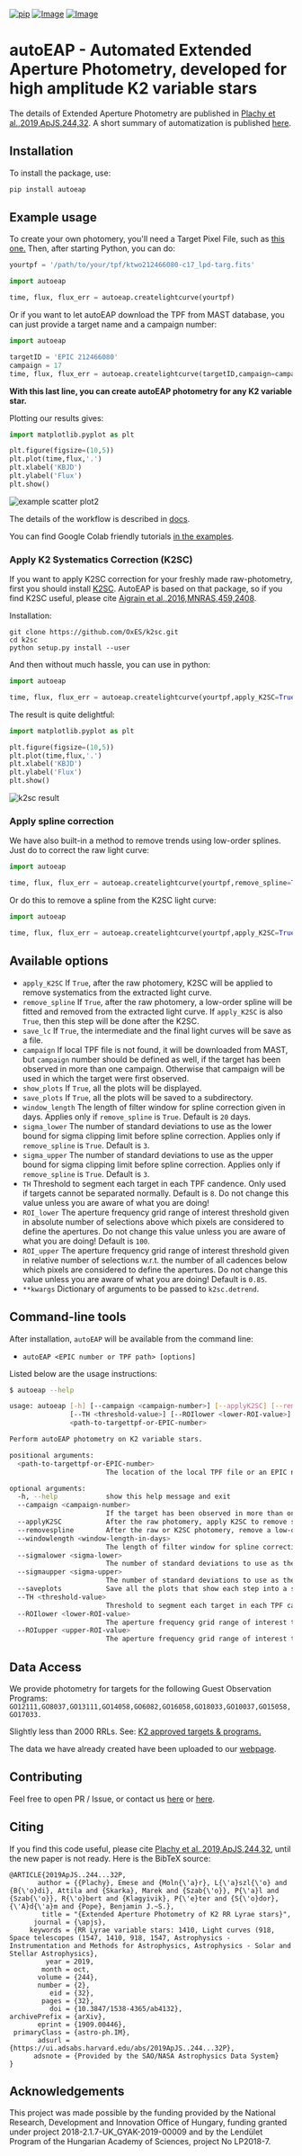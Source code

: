 [![pip](https://img.shields.io/badge/pip-install%20autoeap-blue.svg)](https://pypi.org/project/autoeap/)
[![Image](https://img.shields.io/badge/tutorials-%E2%9C%93-blue.svg)](https://github.com/zabop/autoeap/tree/master/examples)
[![Image](https://img.shields.io/badge/arXiv-1909.00446-blue.svg)](https://arxiv.org/abs/1909.00446)

# autoEAP - Automated Extended Aperture Photometry, developed for high amplitude K2 variable stars

The details of Extended Aperture Photometry are published in [Plachy et al.,2019,ApJS,244,32](https://ui.adsabs.harvard.edu/abs/2019ApJS..244...32P/abstract).
A short summary of automatization is published [here](https://ui.adsabs.harvard.edu/abs/2020arXiv200908786P/abstract).

## Installation

To install the package, use:

```bash
pip install autoeap
```

## Example usage

To create your own photomery, you'll need a Target Pixel File, such as [this one.](https://github.com/zabop/autoeap/blob/master/examples/ktwo212466080-c17_lpd-targ.fits)
Then, after starting Python, you can do:

```python
yourtpf = '/path/to/your/tpf/ktwo212466080-c17_lpd-targ.fits'

import autoeap

time, flux, flux_err = autoeap.createlightcurve(yourtpf)
```

Or if you want to let autoEAP download the TPF from MAST database, you can just provide a target name and a campaign number:

```python
import autoeap

targetID = 'EPIC 212466080'
campaign = 17
time, flux, flux_err = autoeap.createlightcurve(targetID,campaign=campaign)
```

**With this last line, you can create autoEAP photometry for any K2 variable star.**

Plotting our results gives:
```python
import matplotlib.pyplot as plt

plt.figure(figsize=(10,5))
plt.plot(time,flux,'.')
plt.xlabel('KBJD')
plt.ylabel('Flux')
plt.show()
```
![example scatter plot2](https://raw.githubusercontent.com/zabop/autoeap/master/docs/ktwo212466080-c17_raw.jpg)

The details of the workflow is described in [docs](https://github.com/zabop/autoeap/tree/master/docs).

You can find Google Colab friendly tutorials [in the examples](https://github.com/zabop/autoeap/tree/master/examples).

### Apply K2 Systematics Correction (K2SC)
If you want to apply K2SC correction for your freshly made raw-photometry, first you should install [K2SC](https://github.com/OxES/k2sc). AutoEAP is based on that package, so if you find K2SC useful, please cite [Aigrain et al.,2016,MNRAS,459,2408](https://ui.adsabs.harvard.edu/abs/2016MNRAS.459.2408A/abstract).

Installation:
```
git clone https://github.com/OxES/k2sc.git
cd k2sc
python setup.py install --user
```
And then without much hassle, you can use in python:
```python
import autoeap

time, flux, flux_err = autoeap.createlightcurve(yourtpf,apply_K2SC=True)
```

The result is quite delightful:
```python
import matplotlib.pyplot as plt

plt.figure(figsize=(10,5))
plt.plot(time,flux,'.')
plt.xlabel('KBJD')
plt.ylabel('Flux')
plt.show()
```
![k2sc result](https://raw.githubusercontent.com/zabop/autoeap/master/docs/ktwo212466080-c17_k2sc.jpg)

### Apply spline correction
We have also built-in a method to remove trends using low-order splines. Just do to correct the raw light curve:
```python
import autoeap

time, flux, flux_err = autoeap.createlightcurve(yourtpf,remove_spline=True)
```

Or do this to remove a spline from the K2SC light curve:
```python
import autoeap

time, flux, flux_err = autoeap.createlightcurve(yourtpf,apply_K2SC=True,remove_spline=True)
```

## Available options
 - `apply_K2SC` If `True`, after the raw photomery, K2SC will be applied to remove systematics from the extracted light curve.
 - `remove_spline` If `True`, after the raw photomery, a low-order spline will be fitted and removed from the extracted light curve. If ``apply_K2SC`` is also `True`, then this step will be done after the K2SC.
 - `save_lc` If `True`, the intermediate and the final light curves will be save as a file.
 - `campaign` If local TPF file is not found, it will be downloaded from MAST, but ``campaign`` number should be defined as well, if the target has been observed in more than one campaign. Otherwise that campaign will be used in which the target were first observed.
 - `show_plots` If `True`, all the plots will be displayed.
 - `save_plots` If `True`, all the plots will be saved to a subdirectory.
 - `window_length` The length of filter window for spline correction given in days. Applies only if ``remove_spline`` is `True`. Default is `20` days.
 - `sigma_lower` The number of standard deviations to use as the lower bound for sigma clipping limit before spline correction. Applies only if ``remove_spline`` is `True`. Default is `3`.
 - `sigma_upper` The number of standard deviations to use as the upper bound for sigma clipping limit before spline correction. Applies only if ``remove_spline`` is `True`. Default is `3`.
  - `TH` Threshold to segment each target in each TPF candence. Only used if targets cannot be separated normally. Default is `8`. Do not change this value unless you are aware of what you are doing!
  - `ROI_lower` The aperture frequency grid range of interest threshold given in absolute number of selections above which pixels are considered to define the apertures.  Do not change this value unless you are aware of what you are doing! Default is `100`.
  - `ROI_upper` The aperture frequency grid range of interest threshold given in relative number of selections w.r.t. the number of all cadences below which pixels are considered to define the apertures. Do not change this value unless you are aware of what you are doing! Default is `0.85`.
- `**kwargs` Dictionary of arguments to be passed to ``k2sc.detrend``.

## Command-line tools
After installation, ``autoEAP`` will be available from the command line:

 - ``autoEAP <EPIC number or TPF path> [options]``

 Listed below are the usage instructions:

```bash
$ autoeap --help

usage: autoeap [-h] [--campaign <campaign-number>] [--applyK2SC] [--removespline] [--windowlength <window-length-in-days>] [--sigmalower <sigma-lower>] [--sigmaupper <sigma-upper>] [--saveplots]
               [--TH <threshold-value>] [--ROIlower <lower-ROI-value>] [--ROIupper <upper-ROI-value>]
               <path-to-targettpf-or-EPIC-number>

Perform autoEAP photometry on K2 variable stars.

positional arguments:
  <path-to-targettpf-or-EPIC-number>
                        The location of the local TPF file or an EPIC number to be downloaded from MAST. Valid inputs include: The name of the object as a string, e.g. 'ktwo251812081'. The EPIC identifier as an integer, e.g. 251812081.

optional arguments:
  -h, --help            show this help message and exit
  --campaign <campaign-number>
                        If the target has been observed in more than one campaign, download this light curve. If not given, the first campaign will be downloaded.
  --applyK2SC           After the raw photomery, apply K2SC to remove systematics from the extracted light curve.
  --removespline        After the raw or K2SC photomery, remove a low-order spline from the extracted light curve.
  --windowlength <window-length-in-days>
                        The length of filter window for spline correction given in days. Default is 20 days.
  --sigmalower <sigma-lower>
                        The number of standard deviations to use as the lower bound for sigma clipping limit before spline correction. Default is 3.
  --sigmaupper <sigma-upper>
                        The number of standard deviations to use as the upper bound for sigma clipping limit before spline correction. Default is 3.
  --saveplots           Save all the plots that show each step into a subdirectory.
  --TH <threshold-value>
                        Threshold to segment each target in each TPF candence. Only used if targets cannot be separated normally. Default is 8.
  --ROIlower <lower-ROI-value>
                        The aperture frequency grid range of interest threshold given in absolute number of selections above which pixels are considered to define the apertures. Default is 100.
  --ROIupper <upper-ROI-value>
                        The aperture frequency grid range of interest threshold given in relative number of selections w.r.t. the number of all cadences below which pixels are considered to define the apertures. Default is 0.85.
```

## Data Access

We provide photometry for targets for the following Guest Observation Programs:
```GO12111,GO8037,GO13111,GO14058,GO6082,GO16058,GO18033,GO10037,GO15058,GO17033.```

Slightly less than 2000 RRLs. See: [K2 approved targets & programs.](https://keplerscience.arc.nasa.gov/k2-approved-programs.html)

The data we have already created have been uploaded to our [webpage](https://konkoly.hu/KIK/data_en.html).

## Contributing
Feel free to open PR / Issue, or contact us [here](bodi.attila@csfk.org) or [here](ps738@cam.ac.uk).

## Citing
If you find this code useful, please cite [Plachy et al.,2019,ApJS,244,32](https://ui.adsabs.harvard.edu/abs/2019ApJS..244...32P/abstract), until the new paper is not ready. Here is the BibTeX source:
```
@ARTICLE{2019ApJS..244...32P,
       author = {{Plachy}, Emese and {Moln{\'a}r}, L{\'a}szl{\'o} and {B{\'o}di}, Attila and {Skarka}, Marek and {Szab{\'o}}, P{\'a}l and {Szab{\'o}}, R{\'o}bert and {Klagyivik}, P{\'e}ter and {S{\'o}dor}, {\'A}d{\'a}m and {Pope}, Benjamin J.~S.},
        title = "{Extended Aperture Photometry of K2 RR Lyrae stars}",
      journal = {\apjs},
     keywords = {RR Lyrae variable stars: 1410, Light curves (918, Space telescopes (1547, 1410, 918, 1547, Astrophysics - Instrumentation and Methods for Astrophysics, Astrophysics - Solar and Stellar Astrophysics},
         year = 2019,
        month = oct,
       volume = {244},
       number = {2},
          eid = {32},
        pages = {32},
          doi = {10.3847/1538-4365/ab4132},
archivePrefix = {arXiv},
       eprint = {1909.00446},
 primaryClass = {astro-ph.IM},
       adsurl = {https://ui.adsabs.harvard.edu/abs/2019ApJS..244...32P},
      adsnote = {Provided by the SAO/NASA Astrophysics Data System}
}
```

## Acknowledgements
This project was made possible by the funding provided by the National Research, Development and Innovation Office of Hungary, funding granted under project 2018-2.1.7-UK_GYAK-2019-00009 and by the Lendület Program of the Hungarian Academy of Sciences, project No LP2018-7.
